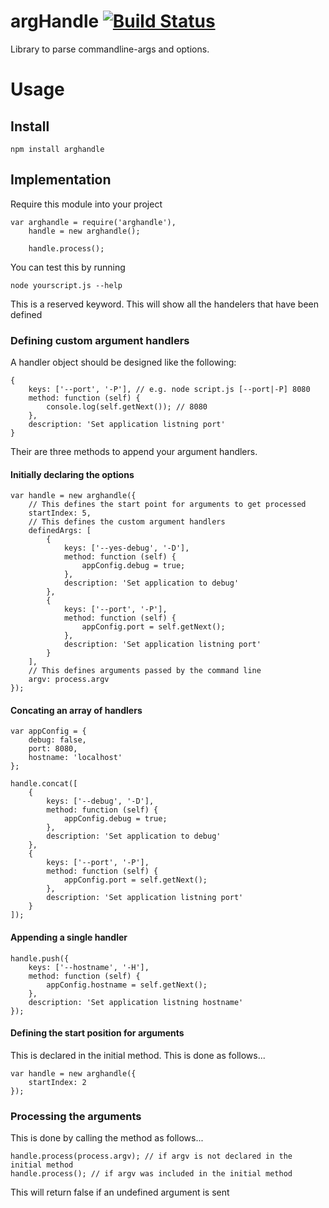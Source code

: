 # argHandle [![Build Status](https://travis-ci.org/OneStudioUK/argHandle.svg)](https://travis-ci.org/OneStudioUK/argHandle)
Library to parse commandline-args and options.

# Usage
## Install
```
npm install arghandle
```
## Implementation
Require this module into your project
```
var arghandle = require('arghandle'),
    handle = new arghandle();

    handle.process();
```

You can test this by running 
```
node yourscript.js --help
```
This is a reserved keyword. This will show all the handelers that have been defined

### Defining custom argument handlers
A handler object should be designed like the following:
```
{
    keys: ['--port', '-P'], // e.g. node script.js [--port|-P] 8080
    method: function (self) {
        console.log(self.getNext()); // 8080
    },
    description: 'Set application listning port'
}
```

Their are three methods to append your argument handlers.
#### Initially declaring the options
```
var handle = new arghandle({
    // This defines the start point for arguments to get processed
    startIndex: 5,
    // This defines the custom argument handlers
    definedArgs: [
        {
            keys: ['--yes-debug', '-D'],
            method: function (self) {
                appConfig.debug = true;
            },
            description: 'Set application to debug'
        },
        {
            keys: ['--port', '-P'],
            method: function (self) {
                appConfig.port = self.getNext();
            },
            description: 'Set application listning port'
        }
    ],
    // This defines arguments passed by the command line
    argv: process.argv
}); 
```
#### Concating an array of handlers
```
var appConfig = {
    debug: false,
    port: 8080,
    hostname: 'localhost'
};

handle.concat([
    {
        keys: ['--debug', '-D'],
        method: function (self) {
            appConfig.debug = true;
        },
        description: 'Set application to debug'
    },
    {
        keys: ['--port', '-P'],
        method: function (self) {
            appConfig.port = self.getNext();
        },
        description: 'Set application listning port'
    }
]);
```
#### Appending a single handler
```
handle.push({
    keys: ['--hostname', '-H'],
    method: function (self) {
        appConfig.hostname = self.getNext();
    },
    description: 'Set application listning hostname'
});
```

#### Defining the start position for arguments
This is declared in the initial method. This is done as follows...
```
var handle = new arghandle({
    startIndex: 2
});
```

### Processing the arguments
This is done by calling the method as follows...
```
handle.process(process.argv); // if argv is not declared in the initial method
handle.process(); // if argv was included in the initial method
```
This will return false if an undefined argument is sent
